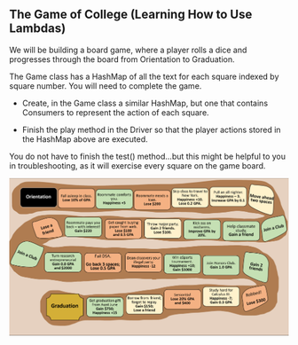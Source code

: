 ## The Game of College (Learning How to Use Lambdas)

We will be building a board game, where a player rolls a dice and progresses through the board from Orientation to Graduation.

The Game class has a HashMap of all the text for each square indexed by square number.  You will need to complete the game.

- Create, in the Game class a similar HashMap, but one that contains Consumers to represent the action of each square.

- Finish the play method in the Driver so that the player actions stored in the HashMap above are executed.

You do not have to finish the test() method...but this might be helpful to you in troubleshooting, as it will exercise every square on the game board.

![The Game of College Board](https://github.com/Cippppy/Lambdas/blob/master/theGameOfCollege.png)
